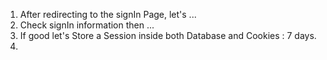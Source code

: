 1. After redirecting to the signIn Page, let's ...
2. Check signIn information then ...
3. If good let's Store a Session inside both Database and Cookies : 7 days.
4. 